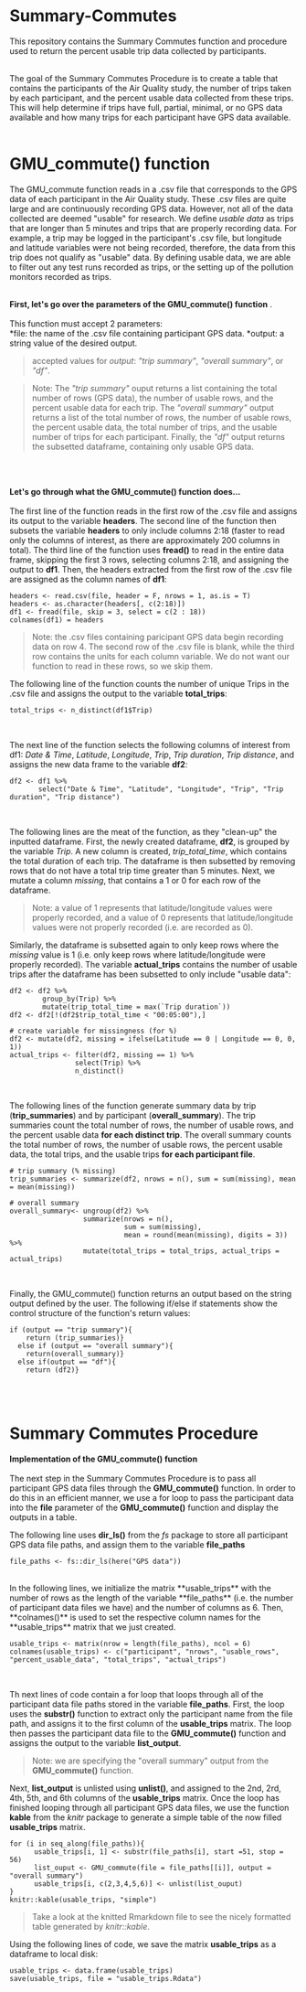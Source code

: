 # Summary-Commutes
This repository contains the Summary Commutes function and procedure used to return the percent usable trip data collected by participants. <br /><br />


The goal of the Summary Commutes Procedure is to create a table that contains the participants of the Air Quality study, the number of trips taken by each participant, and the percent usable data collected from these trips. This will help determine if trips have full, partial, minimal, or no GPS data available and how many trips for each participant have GPS data available. <br /><br />


# GMU_commute() function 
The GMU_commute function reads in a .csv file that corresponds to the GPS data of each participant in the Air Quality study. These .csv files are quite large and are continuously recording GPS data. However, not all of the data collected are deemed "usable" for research. We define *usable data* as trips that are longer than 5 minutes and trips that are properly recording data. For example, a trip may be logged in the participant's .csv file, but longitude and latitude variables were not being recorded, therefore, the data from this trip does not qualify as "usable" data. By defining usable data, we are able to filter out any test runs recorded as trips, or the setting up of the pollution monitors recorded as trips.<br /><br />

**First, let's go over the parameters of the GMU_commute() function**
.<br /><br />
This function must accept 2 parameters:<br />
*file: the name of the .csv file containing participant GPS data.
*output: a string value of the desired output. 

> accepted values for *output*: *"trip summary"*, *"overall summary"*, or *"df"*. 

> Note: The *"trip summary"* ouput returns a list containing the total number of rows (GPS data), the number of usable rows, and the percent usable data for each trip. The *"overall summary"* output returns a list of the total number of rows, the number of usable rows, the percent usable data, the total number of trips, and the usable number of trips for each participant. Finally, the *"df"* output returns the subsetted dataframe, containing only usable GPS data. 

<br /><br />

**Let's go through what the GMU_commute() function does...**
<br /><br />
The first line of the function reads in the first row of the .csv file and assigns its output to the variable **headers**. The second line of the function then subsets the variable **headers** to only include columns 2:18 (faster to read only the columns of interest, as there are approximately 200 columns in total). The third line of the function uses **fread()** to read in the entire data frame, skipping the first 3 rows, selecting columns 2:18, and assigning the output to **df1**. Then, the headers extracted from the first row of the .csv file are assigned as the column names of **df1**:  

```
headers <- read.csv(file, header = F, nrows = 1, as.is = T)
headers <- as.character(headers[, c(2:18)])
df1 <- fread(file, skip = 3, select = c(2 : 18))
colnames(df1) = headers
```

> Note: the .csv files containing paricipant GPS data begin recording data on row 4. The second row of the .csv file is blank, while the third row contains the units for each column variable. We do not want our function to read in these rows, so we skip them. 

The following line of the function counts the number of unique Trips in the .csv file and assigns the output to the variable **total_trips**: 
```
total_trips <- n_distinct(df1$Trip)
```
<br />

The next line of the function selects the following columns of interest from df1: *Date & Time*, *Latitude*, *Longitude*, *Trip*, *Trip duration*, *Trip distance*, and assigns the new data frame to the variable **df2**: 
```
df2 <- df1 %>% 
       select("Date & Time", "Latitude", "Longitude", "Trip", "Trip duration", "Trip distance")
```
<br />

The following lines are the meat of the function, as they "clean-up" the inputted dataframe. First, the newly created dataframe, **df2**, is grouped by the variable *Trip*. A new column is created, *trip_total_time*, which contains the total duration of each trip. The dataframe is then subsetted by removing rows that do not have a total trip time greater than 5 minutes. Next, we mutate a column *missing*, that contains a 1 or 0 for each row of the dataframe. 

> Note: a value of 1 represents that latitude/longitude values were properly recorded, and a value of 0 represents that latitude/longitude values were not properly recorded (i.e. are recorded as 0). 

Similarly, the dataframe is subsetted again to only keep rows where the *missing* value is 1 (i.e. only keep rows where latitude/longitude were properly recorded). The variable **actual_trips** contains the number of usable trips after the dataframe has been subsetted to only include "usable data":

```
df2 <- df2 %>% 
        group_by(Trip) %>% 
        mutate(trip_total_time = max(`Trip duration`))
df2 <- df2[!(df2$trip_total_time < "00:05:00"),] 

# create variable for missingness (for %)
df2 <- mutate(df2, missing = ifelse(Latitude == 0 | Longitude == 0, 0, 1))
actual_trips <- filter(df2, missing == 1) %>% 
                select(Trip) %>% 
                n_distinct() 
```
<br /> 

The following lines of the function generate summary data by trip (**trip_summaries**) and by participant (**overall_summary**). The trip summaries count the total number of rows, the number of usable rows, and the percent usable data **for each distinct trip**. The overall summary counts the total number of rows, the number of usable rows, the percent usable data, the total trips, and the usable trips **for each participant file**. 
```
# trip summary (% missing)
trip_summaries <- summarize(df2, nrows = n(), sum = sum(missing), mean = mean(missing))
  
# overall summary
overall_summary<- ungroup(df2) %>% 
                  summarize(nrows = n(), 
                            sum = sum(missing),
                            mean = round(mean(missing), digits = 3)) %>%
                  mutate(total_trips = total_trips, actual_trips = actual_trips)
```
<br /> 

Finally, the GMU_commute() function returns an output based on the string output defined by the user. The following if/else if statements show the control structure of the function's return values: 
```
if (output == "trip summary"){
    return (trip_summaries)}
  else if (output == "overall summary"){
    return(overall_summary)} 
  else if(output == "df"){
    return (df2)}
```
<br /><br />

# Summary Commutes Procedure 
**Implementation of the GMU_commute() function** <br /><br />
The next step in the Summary Commutes Procedure is to pass all participant GPS data files through the **GMU_commute()** function. In order to do this in an efficient manner, we use a for loop to pass the participant data into the **file** parameter of the **GMU_commute()** function and display the outputs in a table. 
<br />  

The following line uses **dir_ls()** from the *fs* package to store all participant GPS data file paths, and assign them to the variable **file_paths** 
```
file_paths <- fs::dir_ls(here("GPS data"))
```
<br />  
In the following lines, we initialize the matrix **usable_trips** with the number of rows as the length of the variable **file_paths** (i.e. the number of participant data files we have) and the number of columns as 6. Then, **colnames()** is used to set the respective column names for the **usable_trips** matrix that we just created.  
<br />  

```
usable_trips <- matrix(nrow = length(file_paths), ncol = 6)
colnames(usable_trips) <- c("participant", "nrows", "usable_rows", "percent_usable_data", "total_trips", "actual_trips")
```
<br />   

Th next lines of code contain a for loop that loops through all of the participant data file paths stored in the variable **file_paths**. First, the loop uses the **substr()** function to extract only the participant name from the file path, and assigns it to the first column of the **usable_trips** matrix. The loop then passes the participant data file to the **GMU_commute()** function and assigns the output to the variable **list_output**. 

> Note: we are specifying the "overall summary" output from the **GMU_commute()** function. 

Next, **list_output** is unlisted using **unlist()**, and assigned to the 2nd, 2rd, 4th, 5th, and 6th columns of the **usable_trips** matrix. Once the loop has finished looping through all participant GPS data files, we use the function **kable** from the *knitr* package to generate a simple table of the now filled **usable_trips** matrix. 
```
for (i in seq_along(file_paths)){
      usable_trips[i, 1] <- substr(file_paths[i], start =51, stop = 56)
      list_ouput <- GMU_commute(file = file_paths[[i]], output = "overall summary")
      usable_trips[i, c(2,3,4,5,6)] <- unlist(list_ouput)
}
knitr::kable(usable_trips, "simple")
```
> Take a look at the knitted Rmarkdown file to see the nicely formatted table generated by *knitr::kable*.

Using the following lines of code, we save the matrix **usable_trips** as a dataframe to local disk:
```
usable_trips <- data.frame(usable_trips)
save(usable_trips, file = "usable_trips.Rdata")
```
